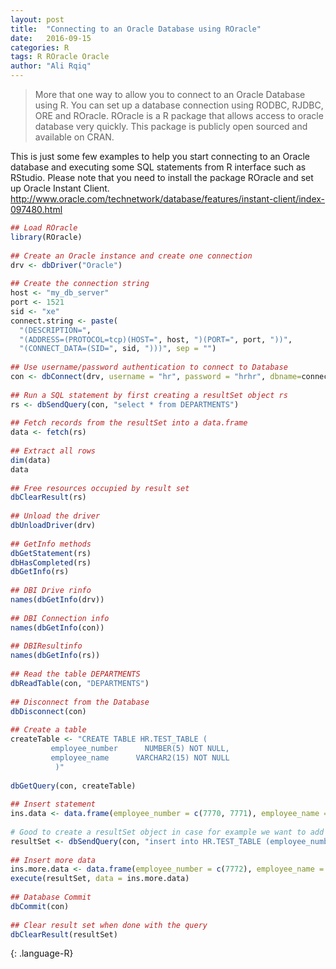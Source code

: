```yaml
---
layout: post
title:  "Connecting to an Oracle Database using ROracle"
date:   2016-09-15
categories: R
tags: R ROracle Oracle
author: "Ali Rqiq"
---
```


> More that one way to allow you to connect to an Oracle Database using R. You can set up a database connection using RODBC, RJDBC, ORE and ROracle. ROracle is a R package that allows access to oracle database very quickly. This package is publicly open sourced and available on CRAN.

This is just some few examples to help you start connecting to an Oracle database and executing some SQL statements from R interface such as RStudio. Please note that you need to install the package ROracle and set up Oracle Instant Client. http://www.oracle.com/technetwork/database/features/instant-client/index-097480.html

~~~ R
## Load ROracle
library(ROracle)
 
## Create an Oracle instance and create one connection
drv <- dbDriver("Oracle")
 
## Create the connection string
host <- "my_db_server"
port <- 1521
sid <- "xe"
connect.string <- paste(
  "(DESCRIPTION=",
  "(ADDRESS=(PROTOCOL=tcp)(HOST=", host, ")(PORT=", port, "))",
  "(CONNECT_DATA=(SID=", sid, ")))", sep = "")
 
## Use username/password authentication to connect to Database
con <- dbConnect(drv, username = "hr", password = "hrhr", dbname=connect.string)
 
## Run a SQL statement by first creating a resultSet object rs
rs <- dbSendQuery(con, "select * from DEPARTMENTS")
 
## Fetch records from the resultSet into a data.frame
data <- fetch(rs)
 
## Extract all rows
dim(data)
data
 
## Free resources occupied by result set
dbClearResult(rs)
 
## Unload the driver
dbUnloadDriver(drv)
 
## GetInfo methods
dbGetStatement(rs)
dbHasCompleted(rs)
dbGetInfo(rs)
 
## DBI Drive rinfo
names(dbGetInfo(drv))
 
## DBI Connection info
names(dbGetInfo(con))
 
## DBIResultinfo
names(dbGetInfo(rs))
 
## Read the table DEPARTMENTS
dbReadTable(con, "DEPARTMENTS")
 
## Disconnect from the Database
dbDisconnect(con)
 
## Create a table
createTable <- "CREATE TABLE HR.TEST_TABLE (
         employee_number      NUMBER(5) NOT NULL,
         employee_name      VARCHAR2(15) NOT NULL
          )"
 
dbGetQuery(con, createTable)
 
## Insert statement
ins.data <- data.frame(employee_number = c(7770, 7771), employee_name = c('Ali', 'Youssef'))
 
# Good to create a resultSet object in case for example we want to add more data
resultSet <- dbSendQuery(con, "insert into HR.TEST_TABLE (employee_number, employee_name) values(:1,:2)", data = ins.data)
 
## Insert more data
ins.more.data <- data.frame(employee_number = c(7772), employee_name = c('Dawood'))
execute(resultSet, data = ins.more.data)
 
## Database Commit
dbCommit(con) 
 
## Clear result set when done with the query
dbClearResult(resultSet)
~~~
{: .language-R}